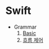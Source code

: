 # Swift

- Grammar
  1. [Basic](https://github.com/Gunwoos/Swift/blob/main/swift_Basic.md)
  2. [흐름 제어](https://github.com/Gunwoos/Swift/tree/main)
